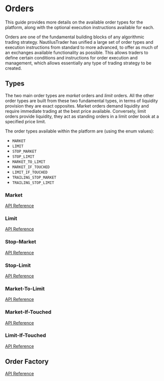 # Orders

This guide provides more details on the available order types for the platform, along with
the optional execution instructions available for each.

Orders are one of the fundamental building blocks of any algorithmic trading strategy.
NautilusTrader has unified a large set of order types and execution instructions
from standard to more advanced, to offer as much of an exchanges available functionality
as possible. This allows traders to define certain conditions and instructions for
order execution and management, which allows essentially any type of trading strategy to be created.

## Types
The two main order types are _market_ orders and _limit_ orders. All the other order
types are built from these two fundamental types, in terms of liquidity provision they
are exact opposites. Market orders demand liquidity and require immediate trading at the best
price available. Conversely, limit orders provide liquidity, they act as standing orders in a limit order book 
at a specified price limit.

The order types available within the platform are (using the enum values):
- `MARKET`
- `LIMIT`
- `STOP_MARKET`
- `STOP_LIMIT`
- `MARKET_TO_LIMIT`
- `MARKET_IF_TOUCHED`
- `LIMIT_IF_TOUCHED`
- `TRAILING_STOP_MARKET`
- `TRAILING_STOP_LIMIT`

### Market

[API Reference](../api_reference/model/orders.md#market)

### Limit

[API Reference](../api_reference/model/orders.md#limit)

### Stop-Market

[API Reference](../api_reference/model/orders.md#stop-market)

### Stop-Limit

[API Reference](../api_reference/model/orders.md#stop-limit)

### Market-To-Limit

[API Reference](../api_reference/model/orders.md#market-to-limit)

### Market-If-Touched

[API Reference](../api_reference/model/orders.md#market-if-touched)

### Limit-If-Touched

[API Reference](../api_reference/model/orders.md#limit-if-touched)

## Order Factory

[API Reference](../api_reference/common.md#factories)
